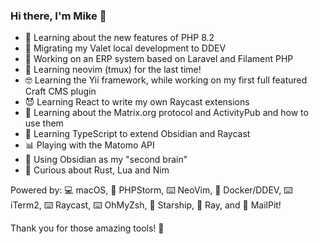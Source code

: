 ### Hi there, I'm Mike 👋

- 🐘 Learning about the new features of PHP 8.2
- 🐳 Migrating my Valet local development to DDEV
- 🔭 Working on an ERP system based on Laravel and Filament PHP
- 🤯 Learning neovim (tmux) for the last time!
- 🤓 Learning the Yii framework, while working on my first full featured Craft CMS plugin
- 😈 Learning React to write my own Raycast extensions
- 💬 Learning about the Matrix.org protocol and ActivityPub and how to use them
- 📘 Learning TypeScript to extend Obsidian and Raycast
- 📊 Playing with the Matomo API
- 🧠 Using Obsidian as my "second brain"
- 🤔 Curious about Rust, Lua and Nim

Powered by: 💻 macOS, 🐘 PHPStorm, ⌨️ NeoVim, 🐋 Docker/DDEV, ⌨️ iTerm2, ⌨️ Raycast, ⌨️ OhMyZsh, 🚀 Starship, 🐛 Ray, and 📧 MailPit! 

Thank you for those amazing tools! 🏅
